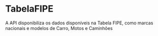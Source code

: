 # TabelaFIPE
A API disponibiliza os dados disponíveis na Tabela FIPE, como marcas nacionais e modelos de Carro, Motos e Caminhões
